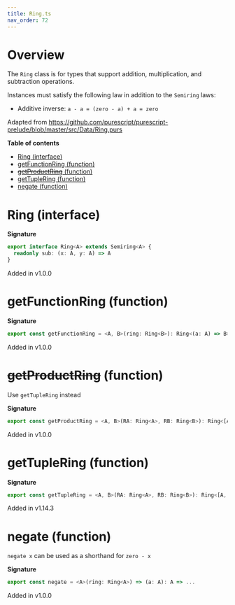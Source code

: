 ```yaml
---
title: Ring.ts
nav_order: 72
---
```


# Overview

The `Ring` class is for types that support addition, multiplication, and subtraction operations.

Instances must satisfy the following law in addition to the `Semiring` laws:

- Additive inverse: `a - a = (zero - a) + a = zero`

Adapted from https://github.com/purescript/purescript-prelude/blob/master/src/Data/Ring.purs

**Table of contents**

- [Ring (interface)](#ring-interface)
- [getFunctionRing (function)](#getfunctionring-function)
- [~~getProductRing~~ (function)](#getproductring-function)
- [getTupleRing (function)](#gettuplering-function)
- [negate (function)](#negate-function)

# Ring (interface)

**Signature**

```ts
export interface Ring<A> extends Semiring<A> {
  readonly sub: (x: A, y: A) => A
}
```

Added in v1.0.0

# getFunctionRing (function)

**Signature**

```ts
export const getFunctionRing = <A, B>(ring: Ring<B>): Ring<(a: A) => B> => ...
```

Added in v1.0.0

# ~~getProductRing~~ (function)

Use `getTupleRing` instead

**Signature**

```ts
export const getProductRing = <A, B>(RA: Ring<A>, RB: Ring<B>): Ring<[A, B]> => ...
```

Added in v1.0.0

# getTupleRing (function)

**Signature**

```ts
export const getTupleRing = <A, B>(RA: Ring<A>, RB: Ring<B>): Ring<[A, B]> => ...
```

Added in v1.14.3

# negate (function)

`negate x` can be used as a shorthand for `zero - x`

**Signature**

```ts
export const negate = <A>(ring: Ring<A>) => (a: A): A => ...
```

Added in v1.0.0
